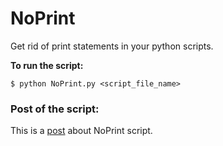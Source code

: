 # NoPrint
Get rid of print statements in your python scripts.

__To run the script:__

```
$ python NoPrint.py <script_file_name>
```

### Post of the script:

This is a [post][post-link] about NoPrint script.


[post-link]: http://learningthensharing.ghost.io/the-smart-laziness/
